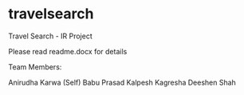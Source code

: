 travelsearch
============

Travel Search - IR Project 

Please read readme.docx for details

Team Members:

Anirudha Karwa (Self)
Babu Prasad
Kalpesh Kagresha
Deeshen Shah
